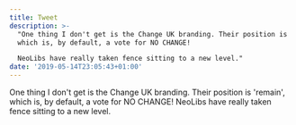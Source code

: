 ```yaml
---
title: Tweet
description: >-
  "One thing I don't get is the Change UK branding. Their position is 'remain',
  which is, by default, a vote for NO CHANGE!

  NeoLibs have really taken fence sitting to a new level."
date: '2019-05-14T23:05:43+01:00'
---
```

One thing I don't get is the Change UK branding. Their position is 'remain', which is, by default, a vote for NO CHANGE!
NeoLibs have really taken fence sitting to a new level.
